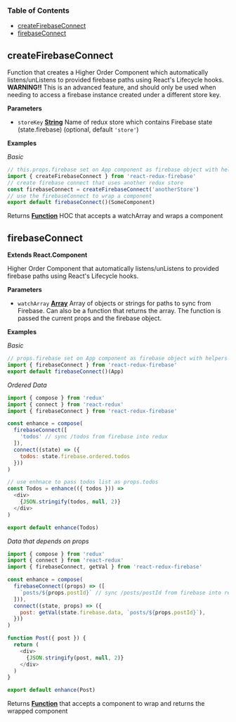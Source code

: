 <!-- Generated by documentation.js. Update this documentation by updating the source code. -->

### Table of Contents

-   [createFirebaseConnect](#createfirebaseconnect)
-   [firebaseConnect](#firebaseconnect)

## createFirebaseConnect

Function that creates a Higher Order Component which
automatically listens/unListens to provided firebase paths using
React's Lifecycle hooks.
**WARNING!!** This is an advanced feature, and should only be used when
needing to access a firebase instance created under a different store key.

**Parameters**

-   `storeKey` **[String](https://developer.mozilla.org/docs/Web/JavaScript/Reference/Global_Objects/String)** Name of redux store which contains
    Firebase state (state.firebase) (optional, default `'store'`)

**Examples**

_Basic_

```javascript
// this.props.firebase set on App component as firebase object with helpers
import { createFirebaseConnect } from 'react-redux-firebase'
// create firebase connect that uses another redux store
const firebaseConnect = createFirebaseConnect('anotherStore')
// use the firebaseConnect to wrap a component
export default firebaseConnect()(SomeComponent)
```

Returns **[Function](https://developer.mozilla.org/docs/Web/JavaScript/Reference/Statements/function)** HOC that accepts a watchArray and wraps a component

## firebaseConnect

**Extends React.Component**

Higher Order Component that automatically listens/unListens
to provided firebase paths using React's Lifecycle hooks.

**Parameters**

-   `watchArray` **[Array](https://developer.mozilla.org/docs/Web/JavaScript/Reference/Global_Objects/Array)** Array of objects or strings for paths to sync
    from Firebase. Can also be a function that returns the array. The function
    is passed the current props and the firebase object.

**Examples**

_Basic_

```javascript
// props.firebase set on App component as firebase object with helpers
import { firebaseConnect } from 'react-redux-firebase'
export default firebaseConnect()(App)
```

_Ordered Data_

```javascript
import { compose } from 'redux'
import { connect } from 'react-redux'
import { firebaseConnect } from 'react-redux-firebase'

const enhance = compose(
  firebaseConnect([
    'todos' // sync /todos from firebase into redux
  ]),
  connect((state) => ({
    todos: state.firebase.ordered.todos
  }))
)

// use enhnace to pass todos list as props.todos
const Todos = enhance(({ todos })) =>
  <div>
    {JSON.stringify(todos, null, 2)}
  </div>
)

export default enhance(Todos)
```

_Data that depends on props_

```javascript
import { compose } from 'redux'
import { connect } from 'react-redux'
import { firebaseConnect, getVal } from 'react-redux-firebase'

const enhance = compose(
  firebaseConnect((props) => ([
    `posts/${props.postId}` // sync /posts/postId from firebase into redux
  ])),
  connect((state, props) => ({
    post: getVal(state.firebase.data, `posts/${props.postId}`),
  }))
)

function Post({ post }) {
  return (
    <div>
      {JSON.stringify(post, null, 2)}
    </div>
  )
}

export default enhance(Post)
```

Returns **[Function](https://developer.mozilla.org/docs/Web/JavaScript/Reference/Statements/function)** that accepts a component to wrap and returns the wrapped component
